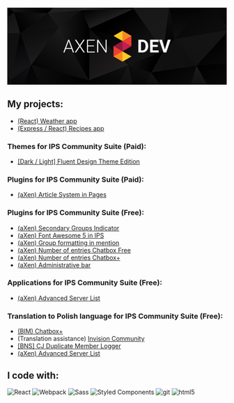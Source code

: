 ![Header aXenDev GitHub](https://raw.githubusercontent.com/aXenDeveloper/aXenDeveloper/master/header-github.png)

## My projects:
- [(React) Weather app](https://github.com/aXenDeveloper/react-weather)
- [(Express / React) Recipes app](https://github.com/aXenDeveloper/express-react-recipes)

### Themes for IPS Community Suite (Paid):
- [[Dark / Light] Fluent Design Theme Edition](https://invisioncommunity.com/files/file/9539-dark-light-fluent-design-theme-edition/)


### Plugins for IPS Community Suite (Paid):
- [(aXen) Article System in Pages](https://invisioncommunity.com/files/file/9490-axen-article-system-in-pages/)

### Plugins for IPS Community Suite (Free):
- [(aXen) Secondary Groups Indicator](https://github.com/aXenDeveloper/ips-secondary-groups-indicator)
- [(aXen) Font Awesome 5 in IPS](https://github.com/aXenDeveloper/ips-fontawesome5)
- [(aXen) Group formatting in mention](https://github.com/aXenDeveloper/ips-group-formatting-in-mention)
- [(aXen) Number of entries Chatbox Free](https://github.com/aXenDeveloper/ips-number-of-entries-chatbox)
- [(aXen) Number of entries Chatbox+](https://github.com/aXenDeveloper/ips-number-of-entries-chatbox-plus)
- [(aXen) Administrative bar](https://github.com/aXenDeveloper/ips-administrative-bar)

### Applications for IPS Community Suite (Free):
- [(aXen) Advanced Server List](https://github.com/aXenDeveloper/ips-app-advanced-serverlist)

### Translation to Polish language for IPS Community Suite (Free):
- [(BIM) Chatbox+](https://github.com/aXenDeveloper/ips-lang-polish-chatbox-plus)
- (Translation assistance) [Invision Community](https://forum.invisionize.pl/files/file/701-invision-community-45x-pl/)
- [[BNS] CJ Duplicate Member Logger](https://github.com/aXenDeveloper/ips-lang-polish-cj-duplicate-member)
- [(aXen) Advanced Server List](https://github.com/aXenDeveloper/ips-lang-polish-axen-advanced-serverlist)


## I code with:
<p>
  <img alt="React" src="https://img.shields.io/badge/-React-45b8d8?style=flat-square&logo=react&logoColor=white" />
  <img alt="Webpack" src="https://img.shields.io/badge/-Webpack-8DD6F9?style=flat-square&logo=webpack&logoColor=white" /> 
  <img alt="Sass" src="https://img.shields.io/badge/-Sass-CC6699?style=flat-square&logo=sass&logoColor=white" />
  <img alt="Styled Components" src="https://img.shields.io/badge/-Styled_Components-db7092?style=flat-square&logo=styled-components&logoColor=white" />
  <img alt="git" src="https://img.shields.io/badge/-Git-F05032?style=flat-square&logo=git&logoColor=white" />
  <img alt="html5" src="https://img.shields.io/badge/-HTML5-E34F26?style=flat-square&logo=html5&logoColor=white" />
</p>
